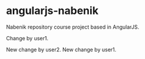 # angularjs-nabenik
Nabenik repository course project based in AngularJS.

Change by user1.

New change by user2.
New change by user1.
